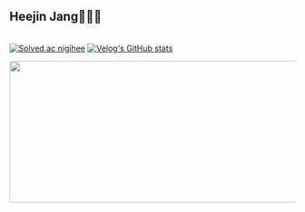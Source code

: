 ## Heejin Jang👩🏻‍💻
 
<br/>[![Solved.ac nigihee](http://mazassumnida.wtf/api/mini/generate_badge?boj=nigihee)](https://solved.ac/nigihee) 
[![Velog's GitHub stats](https://velog-readme-stats.vercel.app/api/badge?name=nigihee)](https://velog.io/@nigihee)
<br/>

<a href="https://github.com/devxb/gitanimals">
<img
  src="https://render.gitanimals.org/farms/heeejini"
  width="800"
  height="250"
/>
</a>
<!--
**heeejini/heeejini** is a ✨ _special_ ✨ repository because its `README.md` (this file) appears on your GitHub profile.

Here are some ideas to get you started:

- 🔭 I’m currently working on ...
- 🌱 I’m currently learning ...
- 👯 I’m looking to collaborate on ...
- 🤔 I’m looking for help with ...
- 💬 Ask me about ...
- 📫 How to reach me: ...
- 😄 Pronouns: ...
- ⚡ Fun fact: ...
-->
